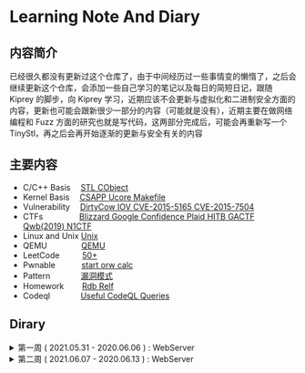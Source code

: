# Learning Note And Diary

## 内容简介

已经很久都没有更新过这个仓库了，由于中间经历过一些事情变的懒惰了，之后会继续更新这个仓库，会添加一些自己学习的笔记以及每日的简短日记，跟随 Kiprey 的脚步，向 Kiprey 学习，近期应该不会更新与虚拟化和二进制安全方面的内容，更新也可能会跟新很少一部分的内容（可能就是没有），近期主要在做网络编程和 Fuzz 方面的研究也就是写代码，这两部分完成后，可能会再重新写一个 TinyStl，再之后会再开始逐渐的更新与安全有关的内容

## 主要内容

- C/C++ Basis &#8195;[STL CObject](C++/)
- Kernel Basis &#8195;[CSAPP Ucore Makefile](Kernel/)
- Vulnerability &#8195;[DirtyCow IOV CVE-2015-5165 CVE-2015-7504](Vulnerability/)
- CTFs &#8195;&#8195;&#8195;&#8195; [Blizzard Google Confidence Plaid HITB GACTF Qwb(2019) N1CTF](CTFs/)
- Linux and Unix [Unix](Unix/)
- QEMU &#8195;&#8195;&#8195;&#8195;[QEMU](QEMU/)
- LeetCode &#8195; &#8195; [50+](LeetCode)
- Pwnable &#8195;&#8195;&#8195;[start orw calc](Pwnable/)
- Pattern &#8195; &#8195;&#8195; [漏洞模式](Pattern/)
- Homework &#8195;&#8195;[Rdb Relf](Homework/)
- Codeql &#8195; &#8195; &#8195;[Useful CodeQL Queries](Codeql/)

## Dirary

<details>
<summary>第一周  ( 2021.05.31 - 2020.06.06 )  :  WebServer</summary>

- 2021.05.31：

  - [x] select, poll, epoll 三种 IO 多路复用模型的学习
  - [ ] 多线程编程相关知识的学习
  - [ ] Rust 相关内容的学习

- 2021.06.01：

  - [x] select, poll, epoll 三种 IO 多路复用模型的学习

- 2021.06.02：

  - [x] select, poll, epoll 三种 IO 多路复用模型的学习

- 2021.06.03：

  - [x] 更新 WebServer 代码使其支持并发

- 2021.06.04：

  - [x] 重构 WebServer HTTPHandler 部分的代码，覆盖原本的代码，更新状态机模式
  - [x] 编写状态机部分的文档
- 2021.06.05：

  - [x] 由于更新完状态机的部分后出现了一些 bug，所以一直在修 bug，主要 bug 就使用 chrome 浏览器时请求 home.html 页面时本应发起两次请求，第一次请求静态页面，第二次请求页面中的图片，但是实际调试时发现 WebServer 无法获取到第二次请求图片的请求，后面在每次请求之后关闭了对应的文件描述符后可以接受到正常的请求，但是偶尔也会出现请求失败的情况，后面调试过程中发现 chrome 浏览器会发起三次http请求，其中有一次不知是做什么的，而且发送来的内容都是乱码，所以改用了 safari 浏览器就变得正常了，具体是因为什么需要后面再排查
- 2021.06.06：

 - [x] 主要看了一下线程池是如何实现的，然后在理解的同时，也尝试的去写了一个线程池，在写的过程中遇到了诸多 bug，调试花费了很长的时间
</details>

<details>
<summary>第二周  ( 2021.06.07 - 2020.06.13 )  :  WebServer</summary>

- 2021.06.07:

  -[x] 完成 WebServer 线程池部分，并更新了线程池部分的技术文档，后面会再加上计时器和 epoll IO 多路复用来提升性能，争取周三之前结束 WebServer 之后也不会有太大的改动，再改动也就是会更新一些功能，WebServer 结束之后打算重新搞一遍 STL，搞完 STL 之后准备花一周的时间弄一个 patchelf 的轮子出来，加深一下 elf 文件格式以及编译连接的一些理解，再之后看看有无时间搞一搞跟逆向相关的 idapython 和 fuzz，并且预计在冬天时搞一下编译器相关的内容

</details>